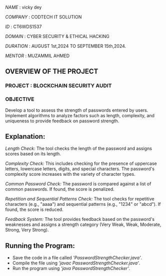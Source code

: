 *NAME* : vicky dey

*COMPANY* : CODTECH IT SOLUTION

*ID* : CT6WDS1537

*DOMAIN* : CYBER SECURITY & ETHICAL HACKING

*DURATION* : AUGUST 1st,2024 TO SEPTEMBER 15th,2024.

*MENTOR* : MUZAMMIL AHMED

## OVERVIEW OF THE PROJECT

### PROJECT : BLOCKCHAIN SECURITY AUDIT

### OBJECTIVE
Develop a tool to assess the strength of passwords entered by users. Implement
algorithms to analyze factors such as length, complexity, and uniqueness to provide
feedback on password strength.

## Explanation:

*Length Check:* The tool checks the length of the password and assigns scores based on its length.

*Complexity Check:* This includes checking for the presence of uppercase letters, lowercase letters, digits, and special characters. The password's complexity score increases with the variety of character types.

*Common Password Check:* The password is compared against a list of common passwords. If found, the score is penalized.

*Repetition and Sequential Patterns Check:* The tool checks for repetitive characters (e.g., "aaaa") and sequential patterns (e.g., "1234" or "abcd"). If found, the score is reduced.

*Feedback System:* The tool provides feedback based on the password's weaknesses and assigns a strength category (Very Weak, Weak, Moderate, Strong, Very Strong).

## Running the Program:

- Save the code in a file called *'PasswordStrengthChecker.java'*.
- Compile the file using *'javac PasswordStrengthChecker.java'*.
- Run the program using *'java PasswordStrengthChecker'*.

